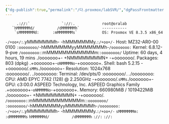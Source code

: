 ```yaml
---
{"dg-publish":true,"permalink":"/다.proxmox/labSVR/","dgPassFrontmatter":true,"noteIcon":""}
---
```



		 .://:`              `://:.            root@oralab 
       `hMMMMMMd/          /dMMMMMMh`          ----------- 
        `sMMMMMMMd:      :mMMMMMMMs`           OS: Proxmox VE 8.3.5 x86_64 
`-/+oo+/:`.yMMMMMMMh-  -hMMMMMMMy.`:/+oo+/-`   Host: MZ32-AR0-00 0100 
`:oooooooo/`-hMMMMMMMyyMMMMMMMh-`/oooooooo:`   Kernel: 6.8.12-9-pve 
  `/oooooooo:`:mMMMMMMMMMMMMm:`:oooooooo/`     Uptime: 60 days, 4 hours, 19 mins 
    ./ooooooo+- +NMMMMMMMMN+ -+ooooooo/.       Packages: 803 (dpkg) 
      .+ooooooo+-`oNMMMMNo`-+ooooooo+.         Shell: bash 5.2.15 
        -+ooooooo/.`sMMs`./ooooooo+-           Resolution: 1024x768 
          :oooooooo/`..`/oooooooo:             Terminal: /dev/pts/0 
          :oooooooo/`..`/oooooooo:             CPU: AMD EPYC 7742 (128) @ 2.250GHz 
        -+ooooooo/.`sMMs`./ooooooo+-           GPU: c3:00.0 ASPEED Technology, Inc. ASPEED Graphics Family 
      .+ooooooo+-`oNMMMMNo`-+ooooooo+.         Memory: 660980MiB / 1019422MiB 
    ./ooooooo+- +NMMMMMMMMN+ -+ooooooo/.
  `/oooooooo:`:mMMMMMMMMMMMMm:`:oooooooo/`                             
`:oooooooo/`-hMMMMMMMyyMMMMMMMh-`/oooooooo:`                           
`-/+oo+/:`.yMMMMMMMh-  -hMMMMMMMy.`:/+oo+/-`
        `sMMMMMMMm:      :dMMMMMMMs`
       `hMMMMMMd/          /dMMMMMMh`
         `://:`              `://:`
		 